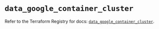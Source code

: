 # `data_google_container_cluster`

Refer to the Terraform Registry for docs: [`data_google_container_cluster`](https://registry.terraform.io/providers/hashicorp/google/6.9.0/docs/data-sources/container_cluster).
